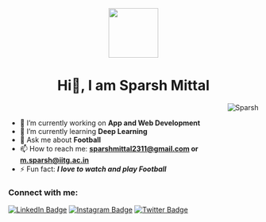 
<div id="header" align="center">
  <img src="https://media.giphy.com/media/M9gbBd9nbDrOTu1Mqx/giphy.gif" width="100"/>
</div>
<!-- <div align="center">
  <img src="https://img.shields.io/badge/LinkedIn-blue?style=for-the-badge&logo=linkedin&logoColor=white" alt="LinkedIn Badge"/>
  <img src="https://img.shields.io/badge/Instagram-pink?style=for-the-badge&logo=instagram&logoColor=white" alt="Instagram Badge"/>
  <img src="https://img.shields.io/badge/Twitter-blue?style=for-the-badge&logo=twitter&logoColor=white" alt="Twitter Badge"/>
</div> -->

<h1 align="center"> Hi👋, I am Sparsh Mittal </h1>

<p align="right"> <img src="https://komarev.com/ghpvc/?username=sparsh752&label=Profile%20views&color=0e75b6&style=flat" alt="Sparsh" /> </p>

- 🔭 I’m currently working on **App and Web Development**
- 🌱 I’m currently learning **Deep Learning**
- 💬 Ask me about **Football**
- 📫 How to reach me: **sparshmittal2311@gmail.com or m.sparsh@iitg.ac.in**
- ⚡ Fun fact: ***I love to watch and play Football***

<h3 align="left">Connect with me:</h3>
<p align="left">
  <a href="https://www.linkedin.com/in/sparsh-m-400846119/"><img src="https://img.shields.io/badge/LinkedIn-blue?style=for-the-badge&logo=linkedin&logoColor=white" alt="LinkedIn Badge"/></a>
  <a href="https://www.instagram.com/sparsh_mittal3/?next=https%3A%2F%2Fwww.instagram.com%2Fexplore%2F%3Fhl%3Den%26__coig_login%3D1"><img src="https://img.shields.io/badge/Instagram-pink?style=for-the-badge&logo=instagram&logoColor=white" alt="Instagram Badge"/></a>
  <a href="https://twitter.com/SparshMittal23"><img src="https://img.shields.io/badge/Twitter-blue?style=for-the-badge&logo=twitter&logoColor=white" alt="Twitter Badge"/></a>
</p>

